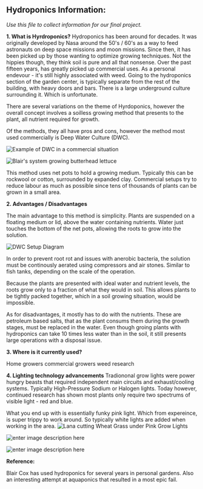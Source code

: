 ## **Hydroponics Information:**

  

*Use this file to collect information for our final project.*

  

**1. What is Hyrdroponics?**
Hydroponics has been around for decades. It was originally developed by Nasa around the 50's / 60's as a way to feed astronauts on deep space missions and moon missions. Since then, it has been picked up by those wanting to optimize growing techniques. Not the hippies though, they think soil is pure and all that nonsense. Over the past fifteen years, has greatly picked up commercial uses. As a personal endevour - it's still highly associated with weed. Going to the hydroponics section of the garden center, is typically separate from the rest of the building, with heavy doors and bars. There is a large underground culture surrounding it. Which is unfortunate. 

There are several variations on the theme of Hyrdoponics, however the overall concept involves a soilless growing method that presents to the plant, all nutrient required for growth. 

Of the methods, they all have pros and cons, however the method most used commercially is Deep Water Culture (DWC). 

![Example of DWC in a commercial situation](https://dh1muyqdu88ie.cloudfront.net/wp-content/uploads/2014/10/22131312/deep-water-culture.jpg)

![Blair's system growing butterhead lettuce](https://raw.githubusercontent.com/ConfederationC/Project_2018/Aqua-hydroponicsDocs/Images/20140802_113907.jpg)

This method uses net pots to hold a growing medium. Typically this can be rockwool or cotton, surrounded by expanded clay. Commercial setups try to reduce labour as much as possible since tens of thousands of plants can be grown in a small area. 

**2. Advantages / Disadvantages**

The main advantage to this method is simplicity. Plants are suspended on a floating medium or lid, above the water containing nutrients. Water just touches the bottom of the net pots, allowing the roots to grow into the solution.

![DWC Setup Diagram](http://www.nosoilsolutions.com/wp-content/uploads/2018/01/Deep-Water-Culture.png)

In order to prevent root rot and issues with anerobic bacteria, the solution must be continously aerated using compressors and air stones. Similar to fish tanks, depending on the scale of the operation. 

Because the plants are presented with ideal water and nutrient levels, the roots grow only to a fraction of what they would in soil.  This allows plants to be tightly packed together, which in a soil growing situation, would be impossible. 

As for disadvantages, it mostly has to do with the nutrients. These are petroleum based salts, that as the plant consums them during the growth stages, must be replaced in the water. Even though groing plants with hydroponics can take 10 times less water than in the soil, it still presents large operations with a disposal issue. 

**3. Where is it currently used?**

Home growers
commercial growers
weed
research

**4. Lighting technology advancements**
Tradiononal grow lights were power hungry beasts that required independent main circuits and exhaust/cooling systems. Typically High-Pressure Sodium or Halogen lights. Today however, continued research has shown most plants only require two spectrums of visible light - red and blue. 

What you end up with is essentially funky pink light. Which from expereince, is super trippy to work around. So typically white lights are added when working in the area. 
![Lana cutting Wheat Grass under Pink Grow Lights](https://raw.githubusercontent.com/ConfederationC/Project_2018/Aqua-hydroponicsDocs/Images/20140610_211448.jpg)

![enter image description here](https://raw.githubusercontent.com/ConfederationC/Project_2018/Aqua-hydroponicsDocs/Images/20140610_210530.jpg)

![enter image description here](https://cdn2.collective-evolution.com/assets/uploads/2015/01/tumblr_inline_n8ga07E0Jy1qzgziy.jpg)


**Reference:**

Blair Cox has used hydroponics for several years in personal gardens. Also an interesting attempt at aquaponics that resulted in a most epic fail. 